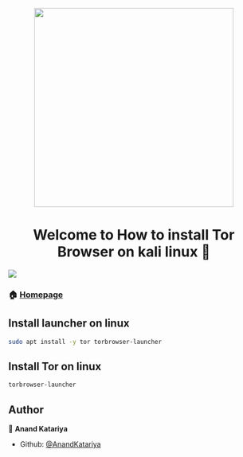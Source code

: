 <p align="center"><img src="https://www.pandasecurity.com/en/mediacenter/src/uploads/2019/10/tor-header-blog.gif" hight='400' width= '400' align='center'/>
  
<h1 align="center">Welcome to How to install Tor Browser on kali linux 👋</h1>
<p>
  <img src="https://img.shields.io/badge/version-0.1-blue.svg?cacheSeconds=2592000" />
</p>

### 🏠 [Homepage](https://github.com/AnandKatariya?tab=repositories)


## Install launcher on linux
```sh
sudo apt install -y tor torbrowser-launcher
```

## Install Tor on linux
```sh
torbrowser-launcher
```

## Author

👤 **Anand Katariya**
* Github: [@AnandKatariya](https://github.com/AnandKatariya)
